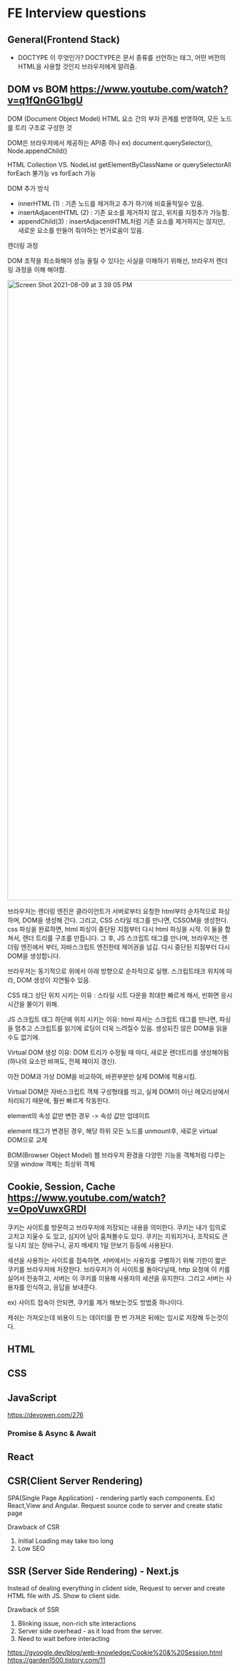 # FE Interview questions

## General(Frontend Stack)

- DOCTYPE 이 무엇인가?
  DOCTYPE은 문서 종류를 선언하는 태그, 어떤 버전의 HTML을 사용할 것인지 브라우저에게 알려줌. <!DOCTYPE html>

## DOM vs BOM <https://www.youtube.com/watch?v=q1fQnGG1bgU>

DOM (Document Object Model)
HTML 요소 간의 부자 관계를 반영하여, 모든 노드를 트리 구조로 구성한 것

DOM은 브라우저에서 제공하는 API중 하나
ex) document.querySelector(), Node.appendChild()

HTML Collection VS. NodeList
getElementByClassName or querySelectorAll
forEach 불가능 vs forEach 가능

DOM 추가 방식

- innerHTML (1) : 기존 노드를 제거하고 추가 하기에 비효율적일수 있음.
- insertAdjacentHTML (2) : 기존 요소를 제거하지 않고, 위치를 지정추가 가능함.
- appendChild(3) : insertAdjacentHTML처럼 기존 요소를 제거하지는 않지만, 새로운 요소를 만들어 줘야하는 번거로움이 있음.

렌더링 과정

DOM 조작을 최소화해야 성능 올릴 수 있다는 사실을 이해하기 위해선, 브라우저 렌더링 과정을 이해 해야함.

<img width="1389" alt="Screen Shot 2021-08-09 at 3 39 05 PM" src="https://user-images.githubusercontent.com/40842018/128668449-86210b5d-e2ba-4289-9bb9-254eca7f77e1.png">

브라우저는 렌더링 엔진은 클라이언트가 서버로부터 요청한 html부터 순차적으로 파싱하며, DOM을 생성해 간다.
그리고, CSS 스타일 태그를 만나면, CSSOM을 생성한다.
css 파싱을 완료하면, html 파싱이 중단된 지점부터 다시 html 파싱을 시작.
이 둘을 합쳐서, 렌더 트리를 구조를 만듭니다.
그 후, JS 스크립트 태그를 만나며, 브라우저는 렌더링 엔진에서 부터, 자바스크립트 엔진한테 제어권을 넘김.
다시 중단된 지점부터 다시 DOM을 생성합니다.

브라우저는 동기적으로 위에서 아래 방향으로 순차적으로 실행. 스크립트태크 위치에 따라, DOM 생성이 지연될수 있음.

CSS 태그 상단 위치 시키는 이유 : 스타일 시트 다운을 최대한 빠르게 해서, 빈화면 응시 시간을 쭐이기 위해.

JS 스크립트 태그 하단에 위치 시키는 이유: html 파서는 스크립트 태그를 만나면, 파싱을 멈추고 스크립트를 읽기에 로딩이 더욱 느려질수 있음.
생성되진 않은 DOM을 읽을수도 없기에.

Virtual DOM
생성 이유: DOM 트리가 수정될 때 마다, 새로운 렌더트리를 생성해야됨(하나의 요소만 바껴도, 전체 페이지 갱신).

이전 DOM과 가상 DOM을 비교하여, 바뀐부분만 실제 DOM에 적용시킴.

Virtual DOM은 자바스크립트 객체 구성형태를 띄고, 실제 DOM이 아닌 메모리상에서 처리되기 때문에, 훨씬 빠르게 작동한다.

element의 속성 값만 변한 경우 -> 속성 값만 업데이트

element 태그가 변경된 경우, 해당 하위 모든 노드를 unmount후, 새로운 virtual DOM으로 교체

BOM(Browser Object Model)
웹 브라우저 환경을 다양한 기능을 객체처럼 다루는 모델
window 객체는 최상위 객체

## Cookie, Session, Cache <https://www.youtube.com/watch?v=OpoVuwxGRDI>

쿠키는 사이트를 방문하고 브라우저에 저장되는 내용을 의미한다.
쿠키는 내가 임의로 고치고 지울수 도 있고, 심지어 남이 훔쳐볼수도 있다.
쿠키는 지워지거나, 조작되도 큰일 나지 않는 장바구니, 공지 메세지 1일 안보기 등등에 사용된다.

세션을 사용하는 사이트를 접속하면, 서버에서는 사용자를 구별하기 위해 기한이 짧은 쿠키를 브라우저에 저장한다.
브라우저가 이 사이트를 돌아다닐때, http 요청에 이 키를 실어서 전송하고, 서버는 이 쿠키를 이용해 사용자의 세션을 유지한다.
그리고 서버는 사용자를 인식하고, 응답을 보내준다.

ex) 사이트 접속이 안되면, 쿠키를 제거 해보는것도 방법중 하나이다.

캐쉬는 가져오는데 비용이 드는 데이터를 한 번 가져온 뒤에는 임시로 저장해 두는것이다.

## HTML

## CSS

## JavaScript

<https://devowen.com/276>

### Promise & Async & Await

## React

## CSR(Client Server Rendering)

SPA(Single Page Application) - rendering partly each components. Ex) React,View and Angular.
Request source code to server and create static page

Drawback of CSR

1. Initial Loading may take too long
2. Low SEO

## SSR (Server Side Rendering) - Next.js

Instead of dealing everything in clident side, Request to server and create HTML file with JS.
Show to client side.

Drawback of SSR

1. Blinking issue, non-rich site interactions
2. Server side overhead - as it load from the server.
3. Need to wait before interacting

<https://gyoogle.dev/blog/web-knowledge/Cookie%20&%20Session.html>
<https://garden1500.tistory.com/11>
